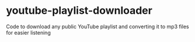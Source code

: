 # youtube-playlist-downloader
Code to download any public YouTube playlist and converting it to mp3 files for easier listening
